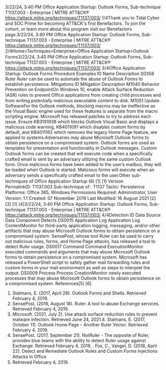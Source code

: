 3/22/24, 3:40 PM Oﬃce Application Startup: Outlook Forms, Sub-technique T1137.003 - Enterprise | MITRE ATT&CK®
https://attack.mitre.org/techniques/T1137/003/ 1/4Thank you to Tidal Cyber and SOC Prime for becoming ATT&CK's ﬁrst Benefactors. To join the cohort, or learn more about this program visit our
Benefactors page.3/22/24, 3:40 PM Oﬃce Application Startup: Outlook Forms, Sub-technique T1137.003 - Enterprise | MITRE ATT&CK®
https://attack.mitre.org/techniques/T1137/003/ 2/4Home>Techniques>Enterprise>Oﬃce Application Startup>Outlook Forms3/22/24, 3:40 PM Oﬃce Application Startup: Outlook Forms, Sub-technique T1137.003 - Enterprise | MITRE ATT&CK®
https://attack.mitre.org/techniques/T1137/003/ 3/4Oﬃce Application Startup: Outlook Forms
Procedure Examples
ID Name Description
S0358 Ruler Ruler can be used to automate the abuse of Outlook Forms to establish persistence.
Mitigations
ID Mitigation Description
M1040 Behavior
Prevention on
EndpointOn Windows 10, enable Attack Surface Reduction (ASR) rules to prevent Oﬃce applications from creating
child processes and from writing potentially malicious executable content to disk. 
M1051 Update
SoftwareFor the Outlook methods, blocking macros may be ineffective as the Visual Basic engine used for these
features is separate from the macro scripting engine. Microsoft has released patches to try to address
each issue. Ensure KB3191938 which blocks Outlook Visual Basic and displays a malicious code warning,
KB4011091 which disables custom forms by default, and KB4011162 which removes the legacy Home
Page feature, are applied to systems.Adversaries may abuse Microsoft Outlook forms to obtain persistence on a compromised system. Outlook forms are used as templates for
presentation and functionality in Outlook messages. Custom Outlook forms can be created that will execute code when a speciﬁcally crafted
email is sent by an adversary utilizing the same custom Outlook form.
Once malicious forms have been added to the user’s mailbox, they will be loaded when Outlook is started. Malicious forms will execute when
an adversary sends a speciﬁcally crafted email to the user.Other sub-techniques of Oﬃce Application Startup (6)
[1]
[1]
Version PermalinkID: T1137.003
Sub-technique of:  T1137
 
Tactic: Persistence
 
Platforms: Oﬃce 365, Windows
 
Permissions Required: Administrator, User
Version: 1.1
Created: 07 November 2019
Last Modiﬁed: 16 August 2021
[2]
[3]
[1]
[4]3/22/24, 3:40 PM Oﬃce Application Startup: Outlook Forms, Sub-technique T1137.003 - Enterprise | MITRE ATT&CK®
https://attack.mitre.org/techniques/T1137/003/ 4/4Detection
ID Data Source Data Component Detects
DS0015 Application Log Application Log
ContentMonitor for third-party application logging, messaging, and/or other artifacts that may
abuse Microsoft Outlook forms to obtain persistence on a compromised system.
SensePost, whose tool Ruler can be used to carry out malicious rules, forms, and Home
Page attacks, has released a tool to detect Ruler usage.
DS0017 Command Command
ExecutionMonitor executed commands and arguments that may abuse Microsoft Outlook forms
to obtain persistence on a compromised system. Microsoft has released a PowerShell
script to safely gather mail forwarding rules and custom forms in your mail
environment as well as steps to interpret the output.
DS0009 Process Process
CreationMonitor newly executed processes that may abuse Microsoft Outlook forms to obtain
persistence on a compromised system.
References[5]
[6]
1. Stalmans, E. (2017, April 28). Outlook Forms and Shells.
Retrieved February 4, 2019.
2. SensePost. (2016, August 18). Ruler: A tool to abuse
Exchange services. Retrieved February 4, 2019.
3. Microsoft. (2021, July 2). Use attack surface reduction rules to
prevent malware infection. Retrieved June 24, 2021.4. Stalmans, E. (2017, October 11). Outlook Home Page –
Another Ruler Vector. Retrieved February 4, 2019.
5. SensePost. (2017, September 21). NotRuler - The opposite of
Ruler, provides blue teams with the ability to detect Ruler
usage against Exchange. Retrieved February 4, 2019.
 . Fox, C., Vangel, D. (2018, April 22). Detect and Remediate
Outlook Rules and Custom Forms Injections Attacks in Oﬃce
365. Retrieved February 4, 2019.